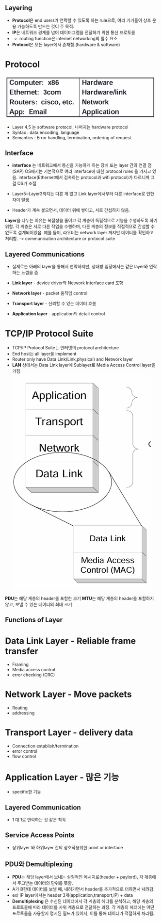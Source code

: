 ## Layering
- **Protocol**은 end users가 연락할 수 있도록 하는 rule으로, 여러 기기들이 상호 운용 가능하도록 만드는 것이 주 목적.
- **IP**은 네트워크 경계를 넘어 데이터그램을 전달하기 위한 통신 프로토콜
- - routing function은 internet networking의 필수 요소 
- **Protocol**은 모든 layer에서 존재함.(hardware & software)

# Protocol 
![alt text](image.png)
- Layer 4,5 는 software protocol, 나머지는 hardware protocol
- Syntax : data encoding, language
- Semantics : Error handling, termination, ordering of request
## Interface 
- **interface** 는 네트워크에서 통신을 가능하게 하는 장치 또는 layer 간의 연결 점(SAP)
OS에서는 기본적으로 여러 interface에 대한 protocol rules 을 가지고 있음. interface(Ethernet에서 접속하는 protocol과 wifi protocol)가 다르니까 그걸 OS가 조절 

- Layer5~Layer3까지는 다른 게 없고 Link layer에서부터 다른 interface로 인한 차이 발생.
- Header가 계속 붙으면서, 데이터 위에 쌓이고, 서로 간섭하지 않음.

**Layer**을 나누는 이유는 복잡성을 줄이고 각 계층이 독립적으로 기능을 수행하도록 하기 위함. 각 계층은 서로 다른 작업을 수행하며, 다른 계층의 정보를 직접적으로 간섭할 수 없도록 설계되어있음. 예를 들어, 라우터는 network layer 까지만 데이터를 확인하고 처리함.
-> communication architecture or protocol suite

## Layered Communications
- 실제로는 아래의 layer을 통해서 연락하지만, 상대방 입장에서는 같은 layer와 연락하는 느낌을 줌

- **Link layer** - device driver와 Network Interface card 포함
- **Network layer** - packet 움직임 control
- **Transport layer** - 신뢰할 수 있는 데이터 흐름
- **Application layer** - application의 detail control

# TCP/IP Protocol Suite
- TCP/IP Protocol Suite는 인터넷의 protocol architecture
- End host는 all layer을 implement
- Router only have Data Link(Link,physical) and Network layer
- **LAN** 상에서는 Data Link layer에 Sublayer로 Media Access Control layer을 가짐 
![alt text](image-1.png)

**PDU**는 해당 계층의 header를 포함한 크기
**MTU**는 해당 계층의 header를 포함하지 않고, 보낼 수 있는 데이터의 최대 크기
## Functions of Layer
# Data Link Layer - Reliable frame transfer
- Framing
- Media access control
- error checking (CRC)
# Network Layer - Move packets 
- Routing
- addressing
# Transport Layer - delivery data
- Connection establish/termination
- error control
- flow control
# Application Layer - 많은 기능
- specific한 기능

## Layered Communication
- 1 대 1로 연락하는 것 같은 착각

## Service Access Points
- 상위layer 와 하위layer 간의 상호작용위한 point or interface
## PDU와 Demultiplexing
- **PDU**는 해당 layer에서 보내는 실질적인 메시지로(header + paylord), 각 계층에서 주고받는 데이터의 단위를 뜻함.
- A가 B한테 데이터를 보낼 때, 내려가면서 header를 추가적으로 더하면서 내려감. 
- ex) IP layer에서는 header 3개(application,transport,IP) + data 
- **Demultiplexing** 은 수신된 데이터에서 각 계층의 헤더를 분석하고, 해당 계층의 프로토콜에 따라 데이터를 사위 계층으로 전달하는 과정. 각 계층의 헤더에는 어떤 프로토콜을 사용할지 명시된 필드가 있어서, 이를 통해 데이터가 적절하게 처리됨.

